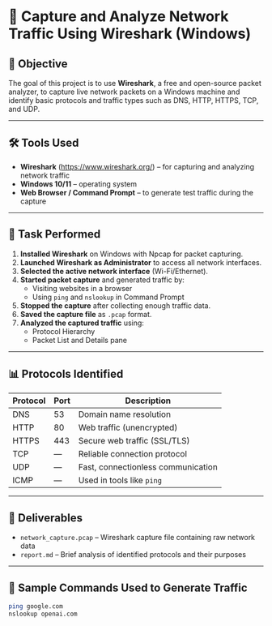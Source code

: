 # 📡 Capture and Analyze Network Traffic Using Wireshark (Windows)

## 🧾 Objective

The goal of this project is to use **Wireshark**, a free and open-source packet analyzer, to capture live network packets on a Windows machine and identify basic protocols and traffic types such as DNS, HTTP, HTTPS, TCP, and UDP.

---

## 🛠️ Tools Used

- **Wireshark** (https://www.wireshark.org/) – for capturing and analyzing network traffic  
- **Windows 10/11** – operating system  
- **Web Browser / Command Prompt** – to generate test traffic during the capture

---

## 📸 Task Performed

1. **Installed Wireshark** on Windows with Npcap for packet capturing.
2. **Launched Wireshark as Administrator** to access all network interfaces.
3. **Selected the active network interface** (Wi-Fi/Ethernet).
4. **Started packet capture** and generated traffic by:
   - Visiting websites in a browser
   - Using `ping` and `nslookup` in Command Prompt
5. **Stopped the capture** after collecting enough traffic data.
6. **Saved the capture file** as `.pcap` format.
7. **Analyzed the captured traffic** using:
   - Protocol Hierarchy
   - Packet List and Details pane

---

## 📊 Protocols Identified

| Protocol | Port | Description                          |
|----------|------|--------------------------------------|
| DNS      | 53   | Domain name resolution               |
| HTTP     | 80   | Web traffic (unencrypted)            |
| HTTPS    | 443  | Secure web traffic (SSL/TLS)         |
| TCP      | —    | Reliable connection protocol         |
| UDP      | —    | Fast, connectionless communication   |
| ICMP     | —    | Used in tools like `ping`            |

---

## 📂 Deliverables

- `network_capture.pcap` – Wireshark capture file containing raw network data  
- `report.md` – Brief analysis of identified protocols and their purposes

---

## 📎 Sample Commands Used to Generate Traffic

```bash
ping google.com
nslookup openai.com
